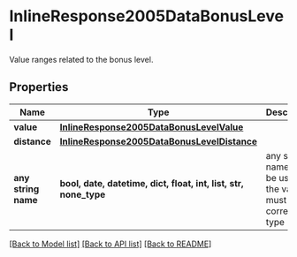 # InlineResponse2005DataBonusLevel

Value ranges related to the bonus level.

## Properties
Name | Type | Description | Notes
------------ | ------------- | ------------- | -------------
**value** | [**InlineResponse2005DataBonusLevelValue**](InlineResponse2005DataBonusLevelValue.md) |  | [optional] 
**distance** | [**InlineResponse2005DataBonusLevelDistance**](InlineResponse2005DataBonusLevelDistance.md) |  | [optional] 
**any string name** | **bool, date, datetime, dict, float, int, list, str, none_type** | any string name can be used but the value must be the correct type | [optional]

[[Back to Model list]](../README.md#documentation-for-models) [[Back to API list]](../README.md#documentation-for-api-endpoints) [[Back to README]](../README.md)


